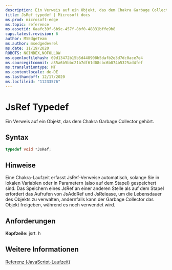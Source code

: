 ```yaml
---
description: Ein Verweis auf ein Objekt, das dem Chakra Garbage Collector gehört.
title: JsRef typedef | Microsoft docs
ms.prod: microsoft-edge
ms.topic: reference
ms.assetid: 6aafc39f-6b9c-457f-8bf0-48831bffe9b8
caps.latest.revision: 6
author: MSEdgeTeam
ms.author: msedgedevrel
ms.date: 11/19/2020
ROBOTS: NOINDEX,NOFOLLOW
ms.openlocfilehash: 69d13472b15b5d448908b5dafb2e3d7dc0ace7e4
ms.sourcegitcommit: a35a6b5bbc21b7df61d08cbc6b074b5325ad4fef
ms.translationtype: MT
ms.contentlocale: de-DE
ms.lasthandoff: 12/17/2020
ms.locfileid: "11233576"
---
```

# JsRef Typedef

Ein Verweis auf ein Objekt, das dem Chakra Garbage Collector gehört.  
  
## Syntax  
  
```cpp  
typedef void *JsRef;  
```  
  
## Hinweise  
 Eine Chakra-Laufzeit erfasst JsRef-Verweise automatisch, solange Sie in lokalen Variablen oder in Parametern (also auf dem Stapel) gespeichert sind. Das Speichern eines JsRef an einer anderen Stelle als auf dem Stapel erfordert das Aufrufen von JsAddRef und JsRelease, um die Lebensdauer des Objekts zu verwalten, andernfalls kann der Garbage Collector das Objekt freigeben, während es noch verwendet wird.  
  
## Anforderungen  
 **Kopfzeile:** jsrt. h  
  
## Weitere Informationen  
 [Referenz (JavaScript-Laufzeit)](../chakra-hosting/reference-javascript-runtime.md)
